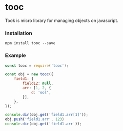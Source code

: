 # tooc

Took is micro library for managing objects on javascript.

### Installation
`npm install tooc --save`

### Example

```javascript
const tooc = require('tooc');

const obj = new tooc({
    field1: {
        field12: null,
        arr: [1, 2, {
            d: 'ool',
        }],
    },
});

console.dir(obj.get('field1.arr[1]'));
obj.push('field1.arr', 123)
console.dir(obj.get('field1.arr'));
```